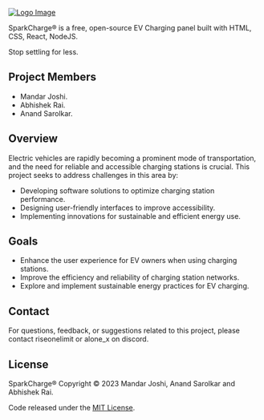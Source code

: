 [![Logo Image](https://i.imgur.com/7kP0Zjt.png)](https://sparkcharge.unstablehosting.co.in)

SparkCharge® is a free, open-source EV Charging panel built with HTML, CSS, React, NodeJS.

Stop settling for less.

## Project Members

- Mandar Joshi.
- Abhishek Rai.
- Anand Sarolkar.

## Overview

Electric vehicles are rapidly becoming a prominent mode of transportation, and the need for reliable and accessible charging stations is crucial. This project seeks to address challenges in this area by:

- Developing software solutions to optimize charging station performance.
- Designing user-friendly interfaces to improve accessibility.
- Implementing innovations for sustainable and efficient energy use.

## Goals

- Enhance the user experience for EV owners when using charging stations.
- Improve the efficiency and reliability of charging station networks.
- Explore and implement sustainable energy practices for EV charging.

## Contact

For questions, feedback, or suggestions related to this project, please contact riseonelimit or alone_x on discord.

## License

SparkCharge® Copyright © 2023 Mandar Joshi, Anand Sarolkar and Abhishek Rai.

Code released under the [MIT License](./LICENSE.md).
